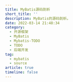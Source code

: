 ```yaml
---
title: MyBatis源码剖析
short_title: ''
description: MyBatis的源码剖析。
date: 2022-03-14 21:48:34
category:
  - 开源框架
  - MyBatis
  - Mybatis-TODO
  - TODO
  - 后端开发
tag:
  - mybatis
  - source
article: true
timeline: false
---
```

